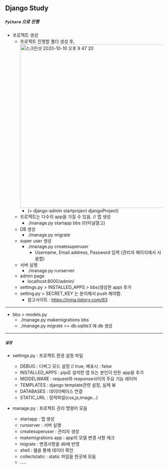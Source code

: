 ## Django Study

##### `PyCharm` 으로 진행 

* 프로젝트 생성
    * 프로젝트 진행할 폴더 생성 후,<br>
    <img width="522" alt="스크린샷 2020-10-10 오후 9 47 20" src="https://user-images.githubusercontent.com/53853730/95655468-6c70a200-0b42-11eb-9612-b050c3b09833.png"> <br>
        * (= django-admin startproject djangoProject)
    * 프로젝트는 다수의 app을 가질 수 있음. // 앱 생성
        * ./manage.py startapp bbs (터미널열고)
    * DB 생성
        * ./manage.py migrate 
    * super user 생성
        * ./manage.py createsuperuser
            * Username, Email address, Password 입력 (관리자 페이지에서 사용할)
    * 서버 실행
        * ./manage.py runserver
    * admin page
        * localhost:8000/admin/
    * settings.py > INSTALLED_APPS > bbs(생성한 app) 추가 
    * setting.py > SECRET_KEY 는 분리해서 push 해야함.
        * 참고사이트 : https://inma.tistory.com/83
---
* bbs > models.py 
    * ./manage.py makemigrations bbs
    * ./manage.py migrate >> db.sqlite3 에 db 생성
--- 
##### `설정`
* settings.py : 프로젝트 환경 설정 파일
    * DEBUG : 디버그 모드 설정 // true, 배포시 : false
    * INSTALLED_APPS : pip로 설치한 앱 또는 본인이 만든 app을 추가
    * MIDDELWARE : request와 response사이의 주요 기능 레이어
    * TEMPLATES : django template관련 설정, 실제 뷰
    * DATABASES : 데이터베이스 연결
    * STATIC_URL : 정적파일(css,js,image...)

* manage.py : 프로젝트 관리 명령어 모음
    * startapp : 앱 생성
    * runserver : 서버 실행
    * createsuperuser : 관리자 생성
    * makemigrations app : app의 모델 변경 사항 체크
    * migrate : 변경사항을 db에 반영
    * shell : 쉘을 통해 데이터 확인
    * collectstatic : static 파일을 한곳에 모음
    * .....

